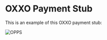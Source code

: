 # OXXO Payment Stub

This is an example of this OXXO payment stub:

![OPPS](https://github.com/conekta-examples/oxxopay-payment-stub/blob/master/readme-files/Ficha_Pago_Oxxo.png?raw=true)
